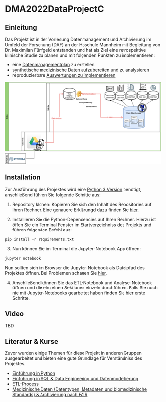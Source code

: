 # DMA2022DataProjectC

## Einleitung

Das Projekt ist in der Vorlesung Datenmanagement und Archivierung im Umfeld der Forschung (DAF) an der Hoschule Mannheim mit Begleitung von Dr. Maximilan Fünfgeld entstanden und hat als Ziel eine retrospektive klinische Studie zu planen und mit folgenden Punkten zu implementieren:

* eine [Datenmanagementplan](https://github.com/Fuenfgeld/DMA2022DataProjectC/wiki/Datenmanagementplan) zu erstellen
* synthetische [medizinische Daten aufzubereiten](https://github.com/Fuenfgeld/DMA2022DataProjectC/wiki/Datenvorverarbeitung) und zu [analysieren](https://github.com/Fuenfgeld/DMA2022DataProjectC/wiki/Analyse)
* reproduzierbare [Auswertungen zu implementieren](./src)

![Datenflussdiagramm](./images/Datenflussdiagramm.png)


## Installation

Zur Ausführung des Projektes wird eine [Python 3 Version](https://www.python.org/downloads/) benötigt, anschließend führen Sie folgende Schritte aus:

1. Repository klonen: Kopieren Sie sich den Inhalt des Repositories auf Ihren Rechner. Eine genauere Erklärungd dazu finden Sie [hier](https://docs.github.com/en/repositories/creating-and-managing-repositories/cloning-a-repository).

2. Installieren Sie die Python-Dependencies auf Ihren Rechner. Hierzu ist öffen Sie ein Terminal Fenster im Startverzeichniss des Projekts und führen folgenden Befehl aus:

```
pip install -r requirements.txt
```

3. Nun können Sie im Terminal die Jupyter-Notebook App öffnen:

```
jupyter notebook
```

Nun sollten sich im Browser die Jupyter-Notebook als Dateipfad des Projektes öffnen. Bei Problemen schauen Sie [hier](https://jupyter-notebook-beginner-guide.readthedocs.io/en/latest/execute.html).

4. Anschließend können Sie das ETL-Notebook und Analyse-Notebook öffnen und die einzelnen Sektionen einzeln durchführen. Falls Sie noch nie mit Jupyter-Notebooks gearbeitet haben finden Sie [hier](https://www.dataquest.io/blog/jupyter-notebook-tutorial/) erste Schritte.

## Video

TBD

## Literatur & Kurse

Zuvor wurden einige Themen für diese Projekt in anderen Gruppen ausgearbeitet und bieten eine gute Grundlage für Verständniss des Projektes.

* [Einführung in Python](https://www.python-lernen.de/)
* [Einführung in SQL & Data Engineering und Datenmodellierung](https://github.com/Fuenfgeld/2022TeamBDataEngineeringBC)
* [ETL-Process](https://github.com/Fuenfgeld/2022TeamADataEngineeringBC)
* [Medizinische Daten (Datentypen, Metadaten und biomedizinische Standards) & Archivierung nach FAIR](https://github.com/Fuenfgeld/2022TeamADataManagementBC)
